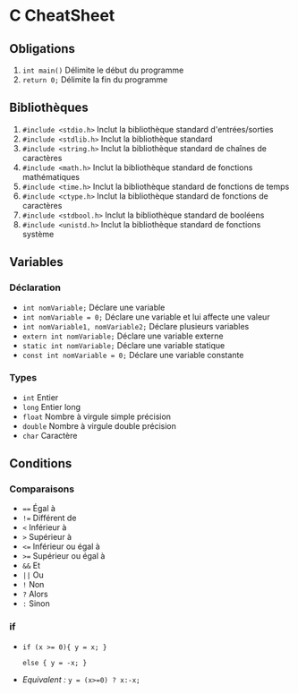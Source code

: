 # C CheatSheet

## Obligations

1. ``int main()`` Délimite le début du programme
2. ``return 0;`` Délimite la fin du programme

## Bibliothèques
1. ``#include <stdio.h>`` Inclut la bibliothèque standard d'entrées/sorties
2. ``#include <stdlib.h>`` Inclut la bibliothèque standard
3. ``#include <string.h>`` Inclut la bibliothèque standard de chaînes de caractères
4. ``#include <math.h>`` Inclut la bibliothèque standard de fonctions mathématiques
5. ``#include <time.h>`` Inclut la bibliothèque standard de fonctions de temps
6. ``#include <ctype.h>`` Inclut la bibliothèque standard de fonctions de caractères
7. ``#include <stdbool.h>`` Inclut la bibliothèque standard de booléens
8. ``#include <unistd.h>`` Inclut la bibliothèque standard de fonctions système

## Variables

### Déclaration

- ``int nomVariable;`` Déclare une variable
- ``int nomVariable = 0;`` Déclare une variable et lui affecte une valeur
- ``int nomVariable1, nomVariable2;`` Déclare plusieurs variables
- ``extern int nomVariable;`` Déclare une variable externe
- ``static int nomVariable;`` Déclare une variable statique
- ``const int nomVariable = 0;`` Déclare une variable constante

### Types

- ``int`` Entier
- ``long`` Entier long
- ``float`` Nombre à virgule simple précision
- ``double`` Nombre à virgule double précision
- ``char`` Caractère

## Conditions
### Comparaisons

- ``==`` Égal à
- ``!=`` Différent de
- ``<`` Inférieur à
- ``>`` Supérieur à
- ``<=`` Inférieur ou égal à
- ``>=`` Supérieur ou égal à
- ``&&`` Et
- ``||`` Ou
- ``!`` Non
- ``?`` Alors
- ``:`` Sinon

### if
- ``if (x >= 0){
    y = x;
    }``

    ``else {
        y = -x;
    }``
- *Equivalent :*
    ``y = (x>=0) ? x:-x;``